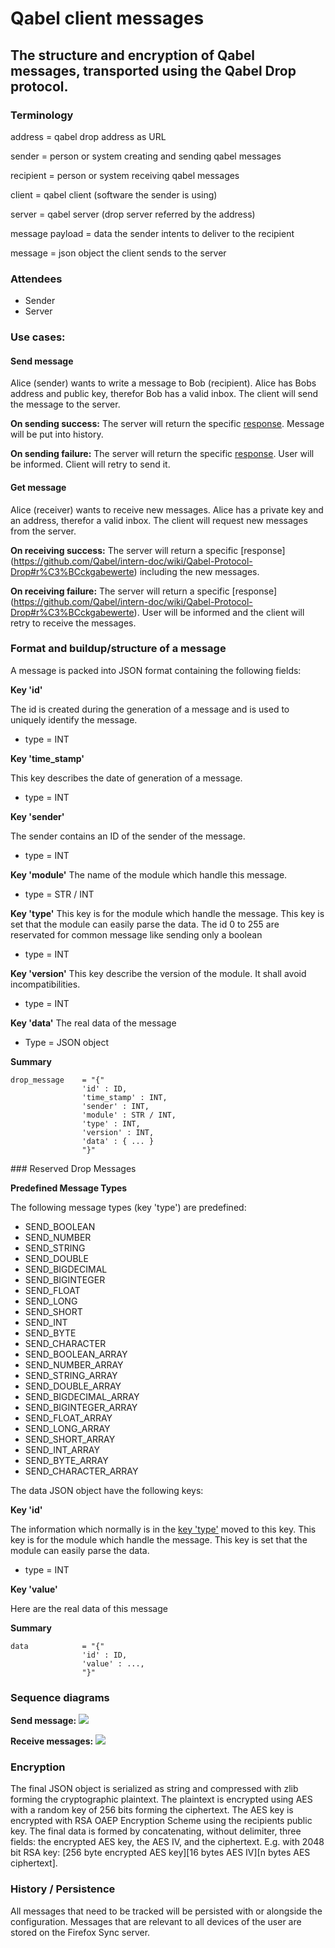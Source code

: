 # Qabel client messages
## The structure and encryption of Qabel messages, transported using the Qabel Drop protocol.

### Terminology

address = qabel drop address as URL

sender 	= person or system creating and sending qabel messages

recipient = person or system receiving qabel messages

client	= qabel client (software the sender is using)

server 	= qabel server (drop server referred by the address)

message payload = data the sender intents to deliver to the recipient

message = json object the client sends to the server


### Attendees

* Sender
* Server

### Use cases:

#### Send message
Alice (sender) wants to write a message to Bob (recipient). Alice has Bobs address and public key, therefor Bob has a valid inbox.
The client will send the message to the server.

**On sending success:**
The server will return the specific [response](https://github.com/Qabel/intern-doc/wiki/Qabel-Protocol-Drop#r%C3%BCckgabewerte).
Message will be put into history.

**On sending failure:**
The server will return the specific [response](https://github.com/Qabel/intern-doc/wiki/Qabel-Protocol-Drop#r%C3%BCckgabewerte).
User will be informed. Client will retry to send it.

#### Get message
Alice (receiver) wants to receive new messages. Alice has a private key and an address, therefor a valid inbox.
The client will request new messages from the server.

**On receiving success:**
The server will return a specific [response] (https://github.com/Qabel/intern-doc/wiki/Qabel-Protocol-Drop#r%C3%BCckgabewerte) including the new messages.

**On receiving failure:**
The server will return a specific [response] (https://github.com/Qabel/intern-doc/wiki/Qabel-Protocol-Drop#r%C3%BCckgabewerte).
User will be informed and the client will retry to receive the messages.

### Format and buildup/structure of a message
A message is packed into JSON format containing the following fields:

**Key 'id'**

The id is created during the generation of a message and is used to uniquely identify the message.
* type = INT

**Key 'time_stamp'**

This key describes the date of generation of a message.
* type = INT

**Key 'sender'**

The sender contains an ID of the sender of the message.
* type = INT

**Key 'module'**
The name of the module which handle this message.
* type = STR / INT

<a name="key-type"></a>**Key 'type'**
This key is for the module which handle the message. This key is set that the module can easily parse the data. The id 0 to 255 are reservated for common message like sending only a boolean
* type = INT

**Key 'version'**
This key describe the version of the module. It shall avoid incompatibilities.
* type = INT

**Key 'data'**
The real data of the message
* Type = JSON object

**Summary**

    drop_message    = "{"
                    'id' : ID,
                    'time_stamp' : INT,
                    'sender' : INT,
                    'module' : STR / INT,
					'type' : INT,
					'version' : INT,
					'data' : { ... }
                    "}"

<a name="reserved-drop-messages"></a>### Reserved Drop Messages

**Predefined Message Types**

The following message types (key 'type') are predefined:
* SEND_BOOLEAN
* SEND_NUMBER
* SEND_STRING
* SEND_DOUBLE
* SEND_BIGDECIMAL
* SEND_BIGINTEGER
* SEND_FLOAT
* SEND_LONG
* SEND_SHORT
* SEND_INT
* SEND_BYTE
* SEND_CHARACTER
* SEND_BOOLEAN_ARRAY
* SEND_NUMBER_ARRAY
* SEND_STRING_ARRAY
* SEND_DOUBLE_ARRAY
* SEND_BIGDECIMAL_ARRAY
* SEND_BIGINTEGER_ARRAY
* SEND_FLOAT_ARRAY
* SEND_LONG_ARRAY
* SEND_SHORT_ARRAY
* SEND_INT_ARRAY
* SEND_BYTE_ARRAY
* SEND_CHARACTER_ARRAY

The data JSON object have the following keys:

**Key 'id'**

The information which normally is in the [key 'type'](#key-type) moved to this key.
This key is for the module which handle the message. This key is set that the module can easily parse the data.
* type = INT

**Key 'value'**

Here are the real data of this message

**Summary**

    data            = "{"
                    'id' : ID,
                    'value' : ...,
                    "}"

### Sequence diagrams

**Send message:**
![](https://github.com/Qabel/intern-doc/wiki/images/sequence_diagram_qabel_messages_send.png)

**Receive messages:**
![](https://github.com/Qabel/intern-doc/wiki/images/sequence_diagram_qabel_messages_receive.png)

### Encryption

The final JSON object is serialized as string and compressed with zlib forming the cryptographic plaintext.
The plaintext is encrypted using AES with a random key of 256 bits forming the ciphertext.
The AES key is encrypted with RSA OAEP Encryption Scheme using the recipients public key.
The final data is formed by concatenating, without delimiter, three fields: the encrypted AES key, the AES IV, and the ciphertext. E.g. with 2048 bit RSA key: [256 byte encrypted AES key][16 bytes AES IV][n bytes AES ciphertext].

### History / Persistence

All messages that need to be tracked will be persisted with or alongside the configuration.
Messages that are relevant to all devices of the user are stored on the Firefox Sync server.

